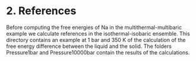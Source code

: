 # 2. References

Before computing the free energies of Na in the multithermal-multibaric example we calculate references in the isothermal-isobaric ensemble. This directory contains an example at 1 bar and 350 K of the calculation of the free energy difference between the liquid and the solid. The folders Pressure1bar and Pressure10000bar contain the results of the calculations.
